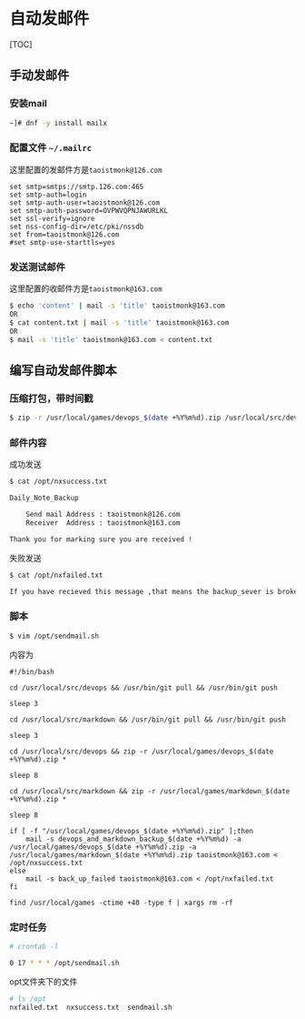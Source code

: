 # 自动发邮件

[TOC]

## 手动发邮件

### 安装mail

```bash
~]# dnf -y install mailx
```

### 配置文件 `~/.mailrc`

这里配置的发邮件方是`taoistmonk@126.com`

    set smtp=smtps://smtp.126.com:465
    set smtp-auth=login
    set smtp-auth-user=taoistmonk@126.com
    set smtp-auth-password=OVPWVQPNJAWURLKL
    set ssl-verify=ignore
    set nss-config-dir=/etc/pki/nssdb
    set from=taoistmonk@126.com
    #set smtp-use-starttls=yes     

### 发送测试邮件

这里配置的收邮件方是`taoistmonk@163.com`

```bash
$ echo 'content' | mail -s 'title' taoistmonk@163.com
OR
$ cat content.txt | mail -s 'title' taoistmonk@163.com
OR
$ mail -s 'title' taoistmonk@163.com < content.txt
```

## 编写自动发邮件脚本

### 压缩打包，带时间戳

```bash
$ zip -r /usr/local/games/devops_$(date +%Y%m%d).zip /usr/local/src/devops
```

### 邮件内容

成功发送

```bash
$ cat /opt/nxsuccess.txt

Daily_Note_Backup

    Send mail Address : taoistmonk@126.com
    Receiver  Address : taoistmonk@163.com

Thank you for marking sure you are received !
```

失败发送

```bash
$ cat /opt/nxfailed.txt

If you have recieved this message ,that means the backup_sever is broken down.
```



### 脚本

```bash
$ vim /opt/sendmail.sh
```

内容为

```shell
#!/bin/bash

cd /usr/local/src/devops && /usr/bin/git pull && /usr/bin/git push

sleep 3

cd /usr/local/src/markdown && /usr/bin/git pull && /usr/bin/git push

sleep 3

cd /usr/local/src/devops && zip -r /usr/local/games/devops_$(date +%Y%m%d).zip *

sleep 8

cd /usr/local/src/markdown && zip -r /usr/local/games/markdown_$(date +%Y%m%d).zip *

sleep 8

if [ -f "/usr/local/games/devops_$(date +%Y%m%d).zip" ];then
    mail -s devops_and_markdown_backup_$(date +%Y%m%d) -a /usr/local/games/devops_$(date +%Y%m%d).zip -a /usr/local/games/markdown_$(date +%Y%m%d).zip taoistmonk@163.com < /opt/nxsuccess.txt
else
    mail -s back_up_failed taoistmonk@163.com < /opt/nxfailed.txt
fi

find /usr/local/games -ctime +40 -type f | xargs rm -rf
```



### 定时任务

```bash
# crontab -l 

0 17 * * * /opt/sendmail.sh
```

opt文件夹下的文件

```bash
# ls /opt
nxfailed.txt  nxsuccess.txt  sendmail.sh
```
